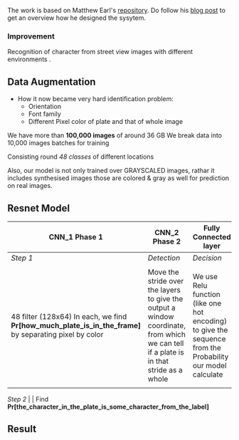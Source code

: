 <!-- Vehicle-Registration-Recognition -->

The work is based on Matthew Earl's [repository](https://github.com/matthewearl/deep-anpr).
Do follow his [blog post](http://matthewearl.github.io/2016/05/06/cnn-anpr/) to get an overview how he designed the sysytem.

### Improvement
Recognition of character from street view images with different environments .

## Data Augmentation

* How it now became very hard identification problem: 
	* Orientation
	* Font family
	* Different Pixel color of plate and that of whole image

We have more than **100,000 images** of around 36 GB 
We break data into 10,000 images batches for training

Consisting round *48 classes* of different locations

Also, our model is not only trained over GRAYSCALED images, 
rathar it includes synthesised images those are colored & gray as well for prediction on real images.

## Resnet Model

**CNN_1 Phase 1** | **CNN_2 Phase 2** | **Fully Connected layer**
------------|------------|-----------
*Step 1*      | *Detection* | *Decision*
 | | 
48 filter (128x64) In each, we find  **Pr[how_much_plate_is_in_the_frame]** by separating pixel by color | Move the stride over the layers to give the output a window coordinate, from which we can tell if a plate is in that stride as a whole | We use Relu function (like one hot encoding) to give the sequence from the Probability our model calculate
| |
*Step 2* 
| |
Find **Pr[the_character_in_the_plate_is_some_character_from_the_label]**

## Result
